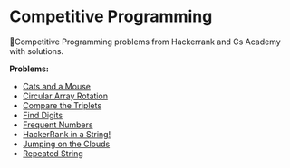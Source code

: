 # Competitive Programming
:rocket:Competitive Programming problems from Hackerrank and Cs Academy with solutions.

**Problems:**  
- [Cats and a Mouse](https://www.hackerrank.com/challenges/cats-and-a-mouse/problem)  
- [Circular Array Rotation](https://www.hackerrank.com/challenges/circular-array-rotation/problem)  
- [Compare the Triplets](https://www.hackerrank.com/challenges/compare-the-triplets/problem)  
- [Find Digits](https://www.hackerrank.com/challenges/find-digits/problem)  
- [Frequent Numbers](https://csacademy.com/contest/archive/task/frequent-numbers)  
- [HackerRank in a String!](https://www.hackerrank.com/challenges/hackerrank-in-a-string/problem)  
- [Jumping on the Clouds](https://www.hackerrank.com/challenges/jumping-on-the-clouds/problem)  
- [Repeated String](https://www.hackerrank.com/challenges/repeated-string/problem)
